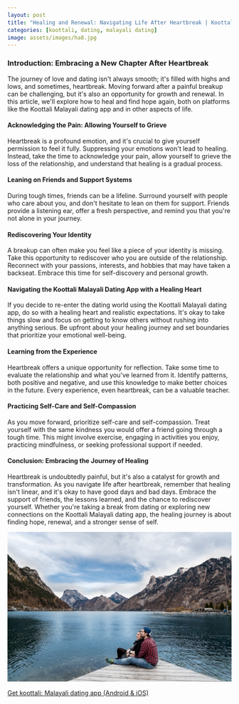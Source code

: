 ```yaml
---
layout: post
title: "Healing and Renewal: Navigating Life After Heartbreak | Koottali: Malayali Dating App "
categories: [koottali, dating, malayali dating]
image: assets/images/ha8.jpg
---
```


### Introduction: Embracing a New Chapter After Heartbreak

The journey of love and dating isn't always smooth; it's filled with highs and lows, and sometimes, heartbreak. Moving forward after a painful breakup can be challenging, but it's also an opportunity for growth and renewal. In this article, we'll explore how to heal and find hope again, both on platforms like the Koottali Malayali dating app and in other aspects of life.

#### Acknowledging the Pain: Allowing Yourself to Grieve

Heartbreak is a profound emotion, and it's crucial to give yourself permission to feel it fully. Suppressing your emotions won't lead to healing. Instead, take the time to acknowledge your pain, allow yourself to grieve the loss of the relationship, and understand that healing is a gradual process.

#### Leaning on Friends and Support Systems

During tough times, friends can be a lifeline. Surround yourself with people who care about you, and don't hesitate to lean on them for support. Friends provide a listening ear, offer a fresh perspective, and remind you that you're not alone in your journey.

#### Rediscovering Your Identity

A breakup can often make you feel like a piece of your identity is missing. Take this opportunity to rediscover who you are outside of the relationship. Reconnect with your passions, interests, and hobbies that may have taken a backseat. Embrace this time for self-discovery and personal growth.

#### Navigating the Koottali Malayali Dating App with a Healing Heart

If you decide to re-enter the dating world using the Koottali Malayali dating app, do so with a healing heart and realistic expectations. It's okay to take things slow and focus on getting to know others without rushing into anything serious. Be upfront about your healing journey and set boundaries that prioritize your emotional well-being.

#### Learning from the Experience

Heartbreak offers a unique opportunity for reflection. Take some time to evaluate the relationship and what you've learned from it. Identify patterns, both positive and negative, and use this knowledge to make better choices in the future. Every experience, even heartbreak, can be a valuable teacher.

#### Practicing Self-Care and Self-Compassion

As you move forward, prioritize self-care and self-compassion. Treat yourself with the same kindness you would offer a friend going through a tough time. This might involve exercise, engaging in activities you enjoy, practicing mindfulness, or seeking professional support if needed.

#### Conclusion: Embracing the Journey of Healing

Heartbreak is undoubtedly painful, but it's also a catalyst for growth and transformation. As you navigate life after heartbreak, remember that healing isn't linear, and it's okay to have good days and bad days. Embrace the support of friends, the lessons learned, and the chance to rediscover yourself. Whether you're taking a break from dating or exploring new connections on the Koottali Malayali dating app, the healing journey is about finding hope, renewal, and a stronger sense of self.

![Alt text](/assets/images/in1.jpg "a title")

[Get koottali: Malayali dating app (Android & iOS)](https://emwavetech.com/get-koottali/)
